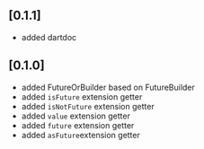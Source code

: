 ## [0.1.1]

* added dartdoc

## [0.1.0]

* added FutureOrBuilder based on FutureBuilder
* added `isFuture` extension getter
* added `isNotFuture` extension getter
* added `value` extension getter
* added `future` extension getter
* added `asFuture`extension getter

